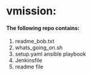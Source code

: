 # vmission:
#### The following repo contains:
1. readme_bob.txt
2. whats_going_on.sh
3. setup.yaml ansible playbook
4. Jenkinsfile
5. readme file
